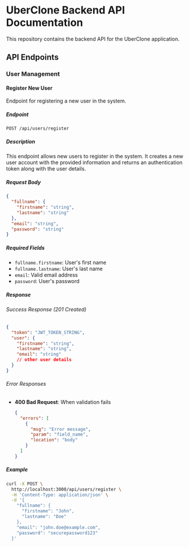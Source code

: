 # UberClone Backend API Documentation
This repository contains the backend API for the UberClone application.
## API Endpoints
### User Management
#### Register New User
Endpoint for registering a new user in the system.
##### Endpoint
```
POST /api/users/register
```
##### Description
This endpoint allows new users to register in the system. It creates a new user account with the provided information and returns an authentication token along with the user details.
##### Request Body
```json
{
  "fullname": {
    "firstname": "string",
    "lastname": "string"
  },
  "email": "string",
  "password": "string"
}
```
##### Required Fields
- `fullname.firstname`: User's first name
- `fullname.lastname`: User's last name
- `email`: Valid email address
- `password`: User's password
##### Response
###### Success Response (201 Created)
```json
{
  "token": "JWT_TOKEN_STRING",
  "user": {
    "firstname": "string",
    "lastname": "string",
    "email": "string"
    // other user details
  }
}
```
###### Error Responses
- **400 Bad Request**: When validation fails
  ```json
  {
    "errors": [
      {
        "msg": "Error message",
        "param": "field_name",
        "location": "body"
      }
    ]
  }
  ```
##### Example
```bash
curl -X POST \
  http://localhost:3000/api/users/register \
  -H 'Content-Type: application/json' \
  -d '{
    "fullname": {
      "firstname": "John",
      "lastname": "Doe"
    },
    "email": "john.doe@example.com",
    "password": "securepassword123"
  }'
```
